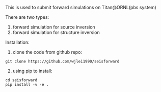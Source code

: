 This is used to submit forward simulations on Titan@ORNL(pbs system)

There are two types:
1) forward simulation for source inversion
2) forward simulation for structure inversion

Installation:
1) clone the code from github repo:
```
git clone https://github.com/wjlei1990/seisforward
```

2) using pip to install:
```
cd seisforward
pip install -v -e .
```
